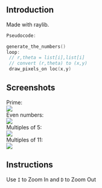 ## Introduction
Made with raylib.<br>
```cpp
Pseudocode:

generate_the_numbers()
loop:
 // r,theta = list[i],list[i]
 // convert (r,theta) to (x,y) 
 draw_pixels_on loc(x,y)
```

## Screenshots
Prime:
<br>
<img src="https://raw.githubusercontent.com/Datavorous/PlottingOnPolarCoordSys/main/media/prime.PNG">
<br>
Even numbers:
<br>
<img src="https://raw.githubusercontent.com/Datavorous/PlottingOnPolarCoordSys/main/media/2.PNG">
<br>
Multiples of 5:
<br>
<img src="https://raw.githubusercontent.com/Datavorous/PlottingOnPolarCoordSys/main/media/5.PNG">
<br>
Multiples of 11:
<br>
<img src="https://raw.githubusercontent.com/Datavorous/PlottingOnPolarCoordSys/main/media/11.PNG">
<br>
## Instructions
Use ```I``` to Zoom In and ```D``` to Zoom Out

